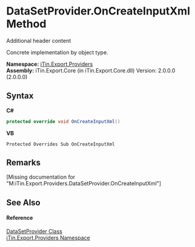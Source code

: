 # DataSetProvider.OnCreateInputXml Method 
Additional header content 

Concrete implementation by object type.

**Namespace:**&nbsp;<a href="N_iTin_Export_Providers">iTin.Export.Providers</a><br />**Assembly:**&nbsp;iTin.Export.Core (in iTin.Export.Core.dll) Version: 2.0.0.0 (2.0.0.0)

## Syntax

**C#**<br />
``` C#
protected override void OnCreateInputXml()
```

**VB**<br />
``` VB
Protected Overrides Sub OnCreateInputXml
```


## Remarks
\[Missing <remarks> documentation for "M:iTin.Export.Providers.DataSetProvider.OnCreateInputXml"\]

## See Also


#### Reference
<a href="T_iTin_Export_Providers_DataSetProvider">DataSetProvider Class</a><br /><a href="N_iTin_Export_Providers">iTin.Export.Providers Namespace</a><br />